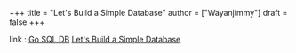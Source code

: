 +++
title = "Let's Build a Simple Database"
author = ["Wayanjimmy"]
draft = false
+++

link
: [Go SQL DB](https://github.com/auxten/go-sqldb) [Let's Build a Simple Database](https://cstack.github.io/db%5Ftutorial/)
